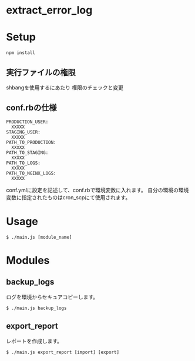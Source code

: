 extract_error_log
=================

# Setup
```
npm install
```

## 実行ファイルの権限
shbangを使用するにあたり
権限のチェックと変更


## conf.rbの仕様

```
PRODUCTION_USER:
  XXXXX
STAGING_USER:
  XXXXX
PATH_TO_PRODUCTION:
  XXXXX
PATH_TO_STAGING:
  XXXXX
PATH_TO_LOGS:
  XXXXX
PATH_TO_NGINX_LOGS:
  XXXXX

```

conf.ymlに設定を記述して、conf.rbで環境変数に入れます。
自分の環境の環境変数に指定されたものはcron_scpにて使用されます。


# Usage

```
$ ./main.js [module_name]
```

# Modules

## backup_logs
ログを環境からセキュアコピーします。

```
$ ./main.js backup_logs
```

## export_report
レポートを作成します。

```
$ ./main.js export_report [import] [export]
```